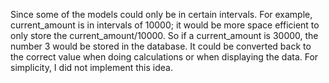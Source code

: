 Since some of the models could only be in certain intervals. For example, current_amount is in intervals of 10000; it would be more space efficient to only store the current_amount/10000. So if a current_amount is 30000, the number 3 would be stored in the database. It could be converted back to the correct value when doing calculations or when displaying the data. For simplicity, I did not implement this idea.
